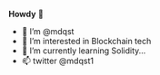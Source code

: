 **Howdy** 👋

- 👋 I’m @mdqst
- 👀 I’m interested in Blockchain tech
- 🌱 I’m currently learning Solidity...
- 📫 twitter @mdqst1
<!---
mdqst/mdqst is a ✨ special ✨ repository because its `README.md` (this file) appears on your GitHub profile.
You can click the Preview link to take a look at your changes.
--->

